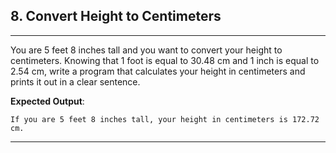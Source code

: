 ## 8. **Convert Height to Centimeters**
---
You are 5 feet 8 inches tall and you want to convert your height to centimeters. Knowing that 1 foot is equal to 30.48 cm and 1 inch is equal to 2.54 cm, write a program that calculates your height in centimeters and prints it out in a clear sentence.

**Expected Output**:
```
If you are 5 feet 8 inches tall, your height in centimeters is 172.72 cm.
```

---
